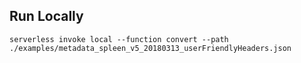 ## Run Locally

```
serverless invoke local --function convert --path ./examples/metadata_spleen_v5_20180313_userFriendlyHeaders.json
```

